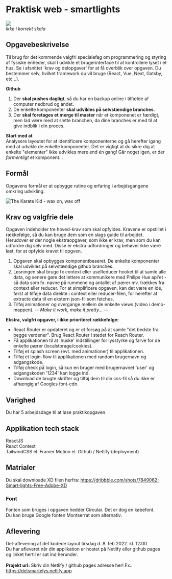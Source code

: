 # Praktisk web - smartlights

![](![image](https://user-images.githubusercontent.com/77662628/154048509-3b30fec5-87ba-4904-b86f-5c4f54a44856.png))
<br>*Ikke i korrekt skala*

## Opgavebeskrivelse

Til brug for det kommende valgfri specialefag om programmering og styring af fysiske enheder, skal I udvikle et brugerinterface til at kontrollere lyset i et hus. Se i afsnittet 'krav og delopgaver' for at få overblik over opgaven. 
Du bestemmer selv, hvilket framework du vil bruge (React, Vue, Next, Gatsby, etc...). 

**Github**<br>
   1. Der **skal pushes dagligt**, så du har en backup online i tilfælde af computer nedbrud og andet. 
   2. De enkelte komponenter **skal udvikles på selvstændige branches**.
   3. Der **skal foretages et merge til master** når et komponenet er færdigt, men lad være med at slette branchen, da dine branches er med til at give indblik i din proces.
   

**Start med at**<br>
Analysere layoutet for at identificere komponenterne og gå herefter igang med at udvikle de enkelte komponenter. Det er vigtigt at du sikre dig at enkelte "elementer" ikke udvikles mere end én gang! Går noget igen, er der *formentligt* et komponent...

## Formål
Opgavens formål er at opbygge rutine og erfaring i arbejdsgangene omkring udvikling.

![The Karate Kid - wax on, wax off](https://github.com/rts-cmk-opgaver/praktikperiode-uicomponents/blob/master/giphy.gif)

## Krav og valgfrie dele
Opgaven indeholder tre hoved-krav som skal opfyldes. Kravene er opstillet i rækkefølge, så du kan bruge dem som en slags guide til arbejdet. Herudover er der nogle ekstraopgaver, som ikke er krav, men som du kan udfordre dig selv med. Disse er ekstra udfordringer og behøver ikke være løst, for at opfylde kravet til opgven.

  1. Opgaven skal opbygges komponentbaseret. De enkelte komponenter skal udvikles på selvstændige github branches.
  2. Løsningen skal bruge fx context eller useReducer hooket til at samle alle data, og senere gøre det lettere at kommunikere med Philips Hue api'et - så data som fx. navne på rummene og antallet af pærer mv. trækkes fra context eller reducer.
  For at simplificere opgaven, kan det være en idé, først at tilføje data direkte i context eller reducer-filen, for herefter at extracte data til en ekstern json-fil som fetches.
  3. Tilføj animationer og overgange mellem de enkelte views (video i demo-mappen).  *-- Make it work, make it pretty... --*
  
  **Ekstra, valgfri opgaver, i ikke prioriteret rækkefølge:** 
  * React Router er opdateret og er et forsøg på at samle "det bedste fra begge verdener". Brug React Router i stedet for Reach Router.
  * Få applikationen til at 'huske' indstillinger for lysstyrke og farve for de enkelte pærer (localstorage/cookies).
  * Tilføj et splash screen (evt. med animationer) til applikationen.
  * Tilføj et login-flow til applikationen med random brugernavn og adgangskode.
  * Tilføj check på login, så kun en bruger med brugernavnet 'user' og adgangskoden '1234' kan logge ind.
  * Download de brugte skrifter og tilføj dem til din css-fil så du ikke er afhængig af Googles font-cdn.
  
## Varighed
Du har 5 arbejdsdage til at løse praktikopgaven.

## Applikation tech stack
ReactJS<br>
React Context<br>
TailwindCSS el.
Framer Motion el.
Github / Netlify (deployment)<br>

## Matrialer
Du skal downloade XD filen herfra: https://dribbble.com/shots/7849062-Smart-lights-Free-Adobe-XD

### Font
Fonten som bruges i opgaven hedder Circular. Det er dog en købefont. <br>Du kan bruge Google fonten Montserrat som alternativ.

## Aflevering
Del-aflevering af det kodede layout tirsdag d. 8. feb 2022. kl. 12:00<br>
Du har afleveret når din applikation er hostet på Netlify eller github pages og linket hertil er sat ind herunder.<br><br>
**Projekt url:** Skriv din Netlify / github pages adresse her! Fx.: https://detsmartelys.netlify.app
